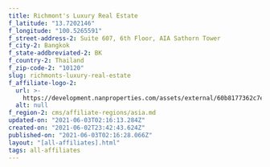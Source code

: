 ```yaml
---
title: Richmont's Luxury Real Estate
f_latitude: "13.7202146"
f_longitude: "100.5265591"
f_street-address-2: Suite 607, 6th Floor, AIA Sathorn Tower­
f_city-2: Bangkok­
f_state-addbreviated-2: BK­
f_country-2: Thailand
f_zip-code-2: "10120"
slug: richmonts-luxury-real-estate
f_affiliate-logo-2:
  url: >-
    https://development.nanproperties.com/assets/external/60b8177362c7ec14b0ff17e5_6081e58507a62de1d85d86d2_60785a515dcdb3cd0893c382_richmont_s___christie_s_logo.jpeg
  alt: null
f_region-2: cms/affiliate-regions/asia.md
updated-on: "2021-06-03T02:16:13.284Z"
created-on: "2021-06-02T23:42:43.624Z"
published-on: "2021-06-03T02:16:28.066Z"
layout: "[all-affiliates].html"
tags: all-affiliates
---
```

